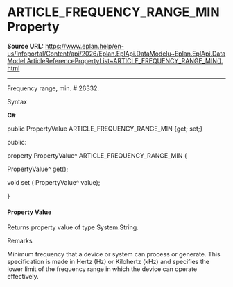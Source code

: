 # ARTICLE_FREQUENCY_RANGE_MIN Property

**Source URL:** https://www.eplan.help/en-us/Infoportal/Content/api/2026/Eplan.EplApi.DataModelu~Eplan.EplApi.DataModel.ArticleReferencePropertyList~ARTICLE_FREQUENCY_RANGE_MIN().html

---

Frequency range, min. # 26332.

Syntax

**C#**



public PropertyValue ARTICLE_FREQUENCY_RANGE_MIN {get; set;}

public:

property PropertyValue^ ARTICLE_FREQUENCY_RANGE_MIN {

   PropertyValue^ get();

   void set (    PropertyValue^ value);

}


#### Property Value

Returns property value of type System.String.

Remarks

Minimum frequency that a device or system can process or generate. This specification is made in Hertz (Hz) or Kilohertz (kHz) and specifies the lower limit of the frequency range in which the device can operate effectively.
